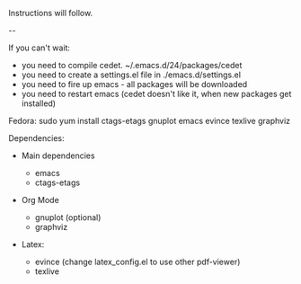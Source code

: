 Instructions will follow.

--

If you can't wait:
 - you need to compile cedet. ~/.emacs.d/24/packages/cedet
 - you need to create a settings.el file in ./emacs.d/settings.el
 - you need to fire up emacs - all packages will be downloaded
 - you need to restart emacs (cedet doesn't like it, when new packages get installed)


Fedora: sudo yum install ctags-etags gnuplot emacs evince texlive graphviz

Dependencies:

+ Main dependencies
  - emacs
  - ctags-etags

+ Org Mode
  - gnuplot (optional)
  - graphviz

+ Latex:
  - evince (change latex_config.el to use other pdf-viewer)
  - texlive
